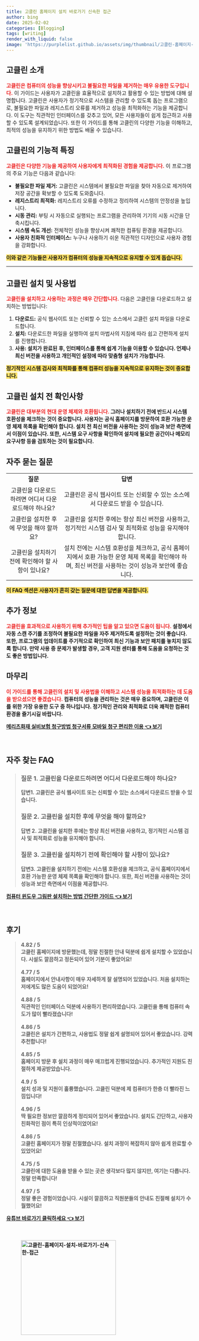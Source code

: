 ```yaml
---
title: 고클린 홈페이지 설치 바로가기 신속한 접근
author: bing
date: 2025-02-02
categories: [Blogging]
tags: [writing]
render_with_liquid: false
image: 'https://purplelist.github.io/assets/img/thumbnail/고클린-홈페이지-설치-바로가기-신속한-접근.webp'
---
```



<h2 id='고클린_소개'>고클린 소개</h2>

<p><b><span style="color: #ee2323;">고클린은 컴퓨터의 성능을 향상시키고 불필요한 파일을 제거하는 매우 유용한 도구입니다.</span></b> 이 가이드는 사용자가 고클린을 효율적으로 설치하고 활용할 수 있는 방법에 대해 설명합니다. 고클린은 사용자가 정기적으로 시스템을 관리할 수 있도록 돕는 프로그램으로, 불필요한 파일과 레지스트리 오류를 제거하고 성능을 최적화하는 기능을 제공합니다. 이 도구는 직관적인 인터페이스를 갖추고 있어, 모든 사용자들이 쉽게 접근하고 사용할 수 있도록 설계되었습니다. 또한 이 가이드를 통해 고클린의 다양한 기능을 이해하고, 최적의 성능을 유지하기 위한 방법도 배울 수 있습니다.</p>

<h2 id='고클린의_기능적_특징'>고클린의 기능적 특징</h2>

<p><b><span style="color: #ee2323;">고클린은 다양한 기능을 제공하여 사용자에게 최적화된 경험을 제공합니다.</span></b> 이 프로그램의 주요 기능은 다음과 같습니다:</p>

<ul>
    <li><b>불필요한 파일 제거:</b> 고클린은 시스템에서 불필요한 파일을 찾아 자동으로 제거하여 저장 공간을 확보할 수 있도록 도와줍니다.</li>
    <li><b>레지스트리 최적화:</b> 레지스트리 오류를 수정하고 정리하여 시스템의 안정성을 높입니다.</li>
    <li><b>시동 관리:</b> 부팅 시 자동으로 실행되는 프로그램을 관리하여 기기의 시동 시간을 단축시킵니다.</li>
    <li><b>시스템 속도 개선:</b> 전체적인 성능을 향상시켜 쾌적한 컴퓨팅 환경을 제공합니다.</li>
    <li><b>사용자 친화적 인터페이스:</b> 누구나 사용하기 쉬운 직관적인 디자인으로 사용자 경험을 강화합니다.</li>
</ul>

<p><b><span style="background-color: #ffe066;">이와 같은 기능들은 사용자가 컴퓨터의 성능을 지속적으로 유지할 수 있게 돕습니다.</span></b></p>

<hr />

<h2 id='고클린_설치_및_사용법'>고클린 설치 및 사용법</h2>

<p><b><span style="color: #ee2323;">고클린을 설치하고 사용하는 과정은 매우 간단합니다.</span></b> 다음은 고클린을 다운로드하고 설치하는 방법입니다:</p>

<ol>
    <li><b>다운로드:</b> 공식 웹사이트 또는 신뢰할 수 있는 소스에서 고클린 설치 파일을 다운로드합니다.</li>
    <li><b>설치:</b> 다운로드한 파일을 실행하여 설치 마법사의 지침에 따라 쉽고 간편하게 설치를 진행합니다.</li>
    <li><b>사용:<b> 설치가 완료된 후, 인터페이스를 통해 쉽게 기능을 이용할 수 있습니다. 언제나 최신 버전을 사용하고 개인적인 설정에 따라 맞춤형 설치가 가능합니다.</li>
</ol>

<p><b><span style="background-color: #ffe066;">정기적인 시스템 검사와 최적화를 통해 컴퓨터 성능을 지속적으로 유지하는 것이 중요합니다.</span></b></p>

<h2 id='고클린_설치_전_확인사항'>고클린 설치 전 확인사항</h2>

<p><b><span style="color: #ee2323;">고클린은 대부분의 현대 운영 체제와 호환됩니다.</span></b> 그러나 설치하기 전에 반드시 시스템 호환성을 체크하는 것이 중요합니다. 사용자는 공식 홈페이지를 방문하여 호환 가능한 운영 체제 목록을 확인해야 합니다. 설치 전 최신 버전을 사용하는 것이 성능과 보안 측면에서 이점이 있습니다. 또한, 시스템 요구 사항을 확인하여 설치에 필요한 공간이나 메모리 요구사항 등을 검토하는 것이 필요합니다.</p>

<h2 id='자주_묻는_질문'>자주 묻는 질문</h2>

<table>
    <tr>
        <td style="text-align: center; height: 17px;"><b>질문</b></td>
        <td style="text-align: center; height: 17px;"><b>답변</b></td>
    </tr>
    <tr>
        <td style="text-align: center; height: 17px;">고클린을 다운로드하려면 어디서 다운로드해야 하나요?</td>
        <td style="text-align: center; height: 17px;">고클린은 공식 웹사이트 또는 신뢰할 수 있는 소스에서 다운로드 받을 수 있습니다.</td>
    </tr>
    <tr>
        <td style="text-align: center; height: 17px;">고클린을 설치한 후에 무엇을 해야 할까요?</td>
        <td style="text-align: center; height: 17px;">고클린을 설치한 후에는 항상 최신 버전을 사용하고, 정기적인 시스템 검사 및 최적화로 성능을 유지해야 합니다.</td>
    </tr>
    <tr>
        <td style="text-align: center; height: 17px;">고클린을 설치하기 전에 확인해야 할 사항이 있나요?</td>
        <td style="text-align: center; height: 17px;">설치 전에는 시스템 호환성을 체크하고, 공식 홈페이지에서 호환 가능한 운영 체제 목록을 확인해야 하며, 최신 버전을 사용하는 것이 성능과 보안에 좋습니다.</td>
    </tr>
</table>

<p><b><span style="background-color: #ffe066;">이 FAQ 섹션은 사용자가 흔히 갖는 질문에 대한 답변을 제공합니다.</span></b></p>

<h2 id='추가_정보'>추가 정보</h2>

<p><b><span style="color: #ee2323;">고클린을 효과적으로 사용하기 위해 추가적인 팁을 알고 있으면 도움이 됩니다.</span></b> 설정에서 자동 스캔 주기를 조정하여 불필요한 파일을 자주 제거하도록 설정하는 것이 좋습니다. 또한, 프로그램의 업데이트를 주기적으로 확인하여 최신 기능과 보안 패치를 놓치지 않도록 합니다. 만약 사용 중 문제가 발생할 경우, 고객 지원 센터를 통해 도움을 요청하는 것도 좋은 방법입니다.</p>

<h2 id='마무리'>마무리</h2>

<p><b><span style="color: #ee2323;">이 가이드를 통해 고클린의 설치 및 사용법을 이해하고 시스템 성능을 최적화하는 데 도움을 받으셨으면 좋겠습니다.</span></b> 컴퓨터의 성능을 관리하는 것은 매우 중요하며, 고클린은 이를 위한 가장 유용한 도구 중 하나입니다. 정기적인 관리와 최적화로 더욱 쾌적한 컴퓨터 환경을 즐기시길 바랍니다.</p>


<p><a class="click-button" title="메리츠화재 실비보험 청구방법 청구서류 모바일 청구 편리한 이용" href="https://purplelist.github.io/posts/%EB%A9%94%EB%A6%AC%EC%B8%A0%ED%99%94%EC%9E%AC-%EC%8B%A4%EB%B9%84%EB%B3%B4%ED%97%98-%EC%B2%AD%EA%B5%AC%EB%B0%A9%EB%B2%95-%EC%B2%AD%EA%B5%AC%EC%84%9C%EB%A5%98-%EB%AA%A8%EB%B0%94%EC%9D%BC-%EC%B2%AD%EA%B5%AC-%ED%8E%B8%EB%A6%AC%ED%95%9C-%EC%9D%B4%EC%9A%A9/" rel="dofollow">메리츠화재 실비보험 청구방법 청구서류 모바일 청구 편리한 이용 👈 보기</a></p><br>
<h2 id='자주_찾는_FAQ'>자주 찾는 FAQ</h2>
<div itemscope="" itemtype="https://schema.org/FAQPage"> 
<blockquote> 
<div itemscope="" itemprop="mainEntity" itemtype="https://schema.org/Question"> 
<h3 itemprop="name">질문 1. 고클린을 다운로드하려면 어디서 다운로드해야 하나요?</h3> 
<div itemscope="" itemprop="acceptedAnswer" itemtype="https://schema.org/Answer"> 
<span itemprop="text"> 
<p>답변1. 고클린은 공식 웹사이트 또는 신뢰할 수 있는 소스에서 다운로드 받을 수 있습니다.</p> 
</span> 
</div> 
</div> 

<div itemscope="" itemprop="mainEntity" itemtype="https://schema.org/Question"> 
<h3 itemprop="name">질문 2. 고클린을 설치한 후에 무엇을 해야 할까요?</h3> 
<div itemscope="" itemprop="acceptedAnswer" itemtype="https://schema.org/Answer"> 
<span itemprop="text"> 
<p>답변 2. 고클린을 설치한 후에는 항상 최신 버전을 사용하고, 정기적인 시스템 검사 및 최적화로 성능을 유지해야 합니다.</p> 
</span> 
</div> 
</div> 

<div itemscope="" itemprop="mainEntity" itemtype="https://schema.org/Question"> 
<h3 itemprop="name">질문 3. 고클린을 설치하기 전에 확인해야 할 사항이 있나요?</h3> 
<div itemscope="" itemprop="acceptedAnswer" itemtype="https://schema.org/Answer"> 
<span itemprop="text"> 
<p>답변3. 고클린을 설치하기 전에는 시스템 호환성을 체크하고, 공식 홈페이지에서 호환 가능한 운영 체제 목록을 확인해야 합니다. 또한, 최신 버전을 사용하는 것이 성능과 보안 측면에서 이점을 제공합니다.</p> 
</span> 
</div> 
</div> 
</blockquote> 
</div>
<p><a class="click-button" title="컴퓨터 윈도우 그림판 설치하는 방법 간단한 가이드" href="https://purplelist.github.io/posts/%EC%BB%B4%ED%93%A8%ED%84%B0-%EC%9C%88%EB%8F%84%EC%9A%B0-%EA%B7%B8%EB%A6%BC%ED%8C%90-%EC%84%A4%EC%B9%98%ED%95%98%EB%8A%94-%EB%B0%A9%EB%B2%95-%EA%B0%84%EB%8B%A8%ED%95%9C-%EA%B0%80%EC%9D%B4%EB%93%9C/" rel="dofollow">컴퓨터 윈도우 그림판 설치하는 방법 간단한 가이드 👈 보기</a></p><br>
<h2 id='후기'>후기</h2>
<div itemscope itemtype="https://schema.org/Product">
  <blockquote>
  <div itemprop="review" itemscope itemtype="https://schema.org/Review">
      <div itemprop="reviewRating" itemscope itemtype="https://schema.org/Rating"> <span itemprop="ratingValue">4.82</span> / <span itemprop="bestRating">5</span> </div>
      <span itemprop="reviewBody">고클린 홈페이지에 방문했는데, 정말 친절한 안내 덕분에 쉽게 설치할 수 있었습니다. 시설도 깔끔하고 정돈되어 있어 기분이 좋았어요!</span>
  </div>
  <br>
  <div itemprop="review" itemscope itemtype="https://schema.org/Review">
      <div itemprop="reviewRating" itemscope itemtype="https://schema.org/Rating"> <span itemprop="ratingValue">4.77</span> / <span itemprop="bestRating">5</span> </div>
      <span itemprop="reviewBody">홈페이지에서 안내사항이 매우 자세하게 잘 설명되어 있었습니다. 처음 설치하는 저에게도 많은 도움이 되었어요!</span>
  </div>
  <br>
  <div itemprop="review" itemscope itemtype="https://schema.org/Review">
      <div itemprop="reviewRating" itemscope itemtype="https://schema.org/Rating"> <span itemprop="ratingValue">4.88</span> / <span itemprop="bestRating">5</span> </div>
      <span itemprop="reviewBody">직관적인 인터페이스 덕분에 사용하기 편리하였습니다. 고클린을 통해 컴퓨터 속도가 많이 빨라졌습니다!</span>
  </div>
  <br>
  <div itemprop="review" itemscope itemtype="https://schema.org/Review">
      <div itemprop="reviewRating" itemscope itemtype="https://schema.org/Rating"> <span itemprop="ratingValue">4.86</span> / <span itemprop="bestRating">5</span> </div>
      <span itemprop="reviewBody">고클린은 설치가 간편하고, 사용법도 정말 쉽게 설명되어 있어서 좋았습니다. 강력 추천합니다!</span>
  </div>
  <br>
  <div itemprop="review" itemscope itemtype="https://schema.org/Review">
      <div itemprop="reviewRating" itemscope itemtype="https://schema.org/Rating"> <span itemprop="ratingValue">4.85</span> / <span itemprop="bestRating">5</span> </div>
      <span itemprop="reviewBody">홈페이지 방문 후 설치 과정이 매우 매끄럽게 진행되었습니다. 추가적인 지원도 친절하게 제공받았습니다.</span>
  </div>
  <br>
  <div itemprop="review" itemscope itemtype="https://schema.org/Review">
      <div itemprop="reviewRating" itemscope itemtype="https://schema.org/Rating"> <span itemprop="ratingValue">4.9</span> / <span itemprop="bestRating">5</span> </div>
      <span itemprop="reviewBody">설치 성과 및 지원이 훌륭했습니다. 고클린 덕분에 제 컴퓨터가 한층 더 빨라진 느낌입니다!</span>
  </div>
  <br>
  <div itemprop="review" itemscope itemtype="https://schema.org/Review">
      <div itemprop="reviewRating" itemscope itemtype="https://schema.org/Rating"> <span itemprop="ratingValue">4.96</span> / <span itemprop="bestRating">5</span> </div>
      <span itemprop="reviewBody">딱 필요한 정보만 깔끔하게 정리되어 있어서 좋았습니다. 설치도 간단하고, 사용자 친화적인 점이 특히 인상적이었어요!</span>
  </div>
  <br>
  <div itemprop="review" itemscope itemtype="https://schema.org/Review">
      <div itemprop="reviewRating" itemscope itemtype="https://schema.org/Rating"> <span itemprop="ratingValue">4.86</span> / <span itemprop="bestRating">5</span> </div>
      <span itemprop="reviewBody">고클린 홈페이지가 정말 친절했습니다. 설치 과정이 복잡하지 않아 쉽게 완료할 수 있었어요!</span>
  </div>
  <br>
  <div itemprop="review" itemscope itemtype="https://schema.org/Review">
      <div itemprop="reviewRating" itemscope itemtype="https://schema.org/Rating"> <span itemprop="ratingValue">4.75</span> / <span itemprop="bestRating">5</span> </div>
      <span itemprop="reviewBody">고클린에 대한 도움을 받을 수 있는 곳은 생각보다 많지 않지만, 여기는 다릅니다. 정말 만족합니다!</span>
  </div>
  <br>
  <div itemprop="review" itemscope itemtype="https://schema.org/Review">
      <div itemprop="reviewRating" itemscope itemtype="https://schema.org/Rating"> <span itemprop="ratingValue">4.97</span> / <span itemprop="bestRating">5</span> </div>
      <span itemprop="reviewBody">정말 좋은 경험이었습니다. 시설이 깔끔하고 직원분들의 안내도 친절해 설치가 수월했어요!</span>
  </div>
  </blockquote>
</div>
<p><a class="click-button" title="유튜브 바로가기 클릭하세요" href="https://purplelist.github.io/posts/%EC%9C%A0%ED%8A%9C%EB%B8%8C-%EB%B0%94%EB%A1%9C%EA%B0%80%EA%B8%B0-%ED%81%B4%EB%A6%AD%ED%95%98%EC%84%B8%EC%9A%94/" rel="dofollow">유튜브 바로가기 클릭하세요 👈 보기</a></p><br>
<figure class="image"><img src="https://purplelist.github.io/assets/img/thumbnail/고클린-홈페이지-설치-바로가기-신속한-접근.webp" alt="고클린-홈페이지-설치-바로가기-신속한-접근" width="256" height="256"></figure>